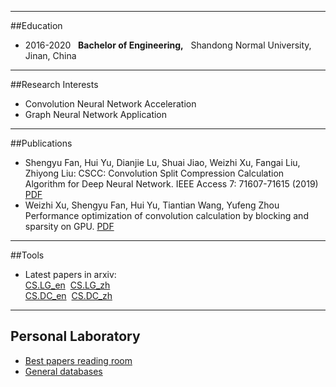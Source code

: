 
---
##Education
- 2016\-2020 &nbsp; **Bachelor of Engineering,** &nbsp; Shandong Normal University, Jinan, China

---
##Research Interests
- Convolution Neural Network Acceleration
- Graph Neural Network Application
---

##Publications

- Shengyu Fan, Hui Yu, Dianjie Lu, Shuai Jiao, Weizhi Xu, Fangai Liu, Zhiyong Liu:
CSCC: Convolution Split Compression Calculation Algorithm for Deep Neural Network. IEEE Access 7: 71607-71615 (2019) [PDF](https://ieeexplore.ieee.org/stamp/stamp.jsp?tp=&arnumber=8723509)
- Weizhi Xu, Shengyu Fan, Hui Yu, Tiantian Wang, Yufeng Zhou Performance optimization of convolution calculation by blocking and sparsity on GPU. [PDF](https://arxiv.org/pdf/1909.09927.pdf)


---
##Tools
- Latest papers in arxiv:    
[CS.LG_en](https://milk2we.github.io/update/lg_en.html) &nbsp;[CS.LG_zh](https://milk2we.github.io/update/lg_zh.html)   
[CS.DC_en](https://milk2we.github.io/update/dc_en.html) &nbsp;[CS.DC_zh](https://milk2we.github.io/update/dc_zh.html)

---
## Personal Laboratory

- [Best papers reading room](https://milk2we.github.io/blog/reading.md)
- [General databases](https://milk2we.github.io/blog/gd.md)


